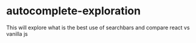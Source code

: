 # autocomplete-exploration

This will explore what is the best use of searchbars and compare react vs vanilla js
